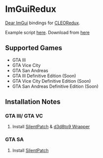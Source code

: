 # ImGuiRedux
[Dear ImGui](https://github.com/ocornut/imgui) bindings for [CLEORedux](https://re.cleo.li/).

Example script [here](https://github.com/user-grinch/ImGuiRedux/resource/test[imgui].js).
Download from [here](https://github.com/user-grinch/ImGuiRedux/releases)

## Supported Games
- GTA III 
- GTA Vice City
- GTA San Andreas
- GTA III Definitive Edition (Soon)
- GTA Vice City Definitive Edition (Soon)
- GTA San Andreas Definitive Edition (Soon)

## Installation Notes

### GTA III/ GTA VC
1. Install [SilentPatch](https://gtaforums.com/topic/669045-silentpatch/) & [d3d8to9 Wrapper](https://github.com/crosire/d3d8to9/releases)

### GTA SA
1. Install [SilentPatch](https://gtaforums.com/topic/669045-silentpatch/) 

